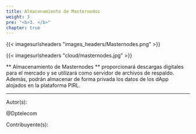 ```yaml
---
title: Almacenamiento de Masternodos
weight: 3
pre: "<b>3. </b>"
chapter: true
---
```


{{< imagesurlsheaders "images_headers/Masternodes.png" >}}

{{< imagesurlsheaders "cloud/masternodes.jpg" >}}

** Almacenamiento de Masternodes ** proporcionará descargas digitales para el mercado y se utilizará como servidor de archivos de respaldo. Además, podrán almacenar de forma privada los datos de los dApp alojados en la plataforma PIRL.

---
Autor(s):

@Dptelecom

Contribuyente(s):
